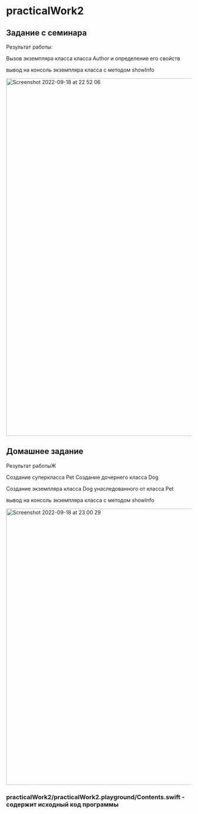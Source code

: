 # practicalWork2
 
 ## Задание с семинара
 
 Результат работы: 
 
 Вызов экземпляра класса класса Author и определение его свойств
 
 вывод на консоль экземпляра класса с методом showInfo
 
<img width="967" alt="Screenshot 2022-09-18 at 22 52 06" src="https://user-images.githubusercontent.com/59523003/190925786-432f9817-f93d-4800-bf80-25e5248e6dc0.png">

## Домашнее задание 

Результат работыЖ

Создание суперкласса Pet
Создание дочернего класса Dog 

Создание экземпляра класса Dog унаследованного от класса Pet

вывод на консоль экземпляра класса с методом showInfo

<img width="747" alt="Screenshot 2022-09-18 at 23 00 29" src="https://user-images.githubusercontent.com/59523003/190926093-66b6ab09-99fb-492d-9d58-d3b8d88f926c.png">


### practicalWork2/practicalWork2.playground/Contents.swift - содержит исходный код программы
